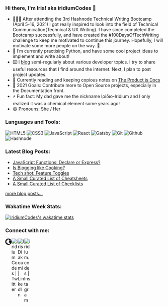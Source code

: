 ### Hi there, I'm Iris! aka iridiumCodes 👋

- 👩🏻‍💻 After attending the 3rd Hashnode Technical Writing Bootcamp (April 5-16, 2021) I got really inspired to look into the field of Technical Communication(Technical & UX Writing). I have since completed the Bootcamp successfully, and have created the #100DaysOfTechWriting challenge to keep me motivated to continue this journey. Hopefully, I will motivate some more people on the way. 🤞
- 🌱 I’m currently practising Python, and have some cool project ideas to implement and write about! 
- ⌨️ I [blog](https://documenting.tech/) semi-regularly about various developer topics. I try to share useful resources that I find around the internet. Next, I plan to post project updates.
- 📖 Currently reading and keeping copious notes on [The Product is Docs](https://www.goodreads.com/book/show/37563319-the-product-is-docs)
- 🎯 2021 Goals: Contribute more to Open Source projects, especially in the Documentation front.
- ⚡ Fun fact: My dad gave me the nickname Ιρίδιο-Iridium and I only realized it was a chemical element some years ago!
- 😄 Pronouns: She / Her

### Languages and Tools:
<p>
<img src="https://img.shields.io/badge/HTML5-E34F26?logo=html5&logoColor=white&style=flat" alt="HTML5">
<img src="https://img.shields.io/badge/CSS3-1572B6?logo=css3&logoColor=white&style=flat" alt="CSS3">
<img src="https://img.shields.io/badge/JavaScript-F7DF1E?logo=javascript&logoColor=white&style=flat" alt="JavaScript">
<img src="https://img.shields.io/badge/React-61DAFB?logo=react&logoColor=white&style=flat" alt="React">
<img src="https://img.shields.io/badge/Gatsby-663399?logo=gatsby&logoColor=white&style=flat" alt="Gatsby">
<img src="https://img.shields.io/badge/Git-F05032?logo=git&logoColor=white&style=flat" alt="Git">
<img src="https://img.shields.io/badge/Github-181717?logo=github&logoColor=white&style=flat" alt="Github">
<img src="https://img.shields.io/badge/Hashnode-2962FF?logo=hashnode&logoColor=white&style=flat" alt="Hashnode">
</p>

### Latest Blog Posts:

<!-- BLOG-POST-LIST:START -->
- [JavaScript Functions: Declare or Express?](https://blog.iridium.codes/javascript-functions-declare-or-express)
- [Is Blogging like Cooking?](https://blog.iridium.codes/is-blogging-like-cooking)
- [Tech shot: Feature Toggles](https://blog.iridium.codes/tech-shot-feature-toggles)
- [A Small Curated List of Cheatsheets](https://blog.iridium.codes/a-curated-list-of-cheatsheets)
- [A Small Curated List of Checklists](https://blog.iridium.codes/a-small-curated-list-of-checklists)
<!-- BLOG-POST-LIST:END -->
[more blog posts...](https://blog.iridium.codes)

### Wakatime Week Stats:
[![iridiumCodes's wakatime stats](https://github-readme-stats.vercel.app/api/wakatime?username=iridiumCodes&layout=compact)](https://github.com/anuraghazra/github-readme-stats)


### Connect with me:

[<img align="left" alt="iridium.codes" width="20px" src="https://raw.githubusercontent.com/iconic/open-iconic/master/svg/globe.svg" />][website]
[<img align="left" alt="iridiumCodes | Twitter" width="20px" src="https://cdn.jsdelivr.net/npm/simple-icons@v3/icons/twitter.svg" />][twitter] 
[<img align="left" alt="Iris Diakoumi | LinkedIn" width="20px" src="https://cdn.jsdelivr.net/npm/simple-icons@v3/icons/linkedin.svg" />][linkedin] 
[<img align="left" alt="iridium.codes | Instagram" width="20px" src="https://cdn.jsdelivr.net/npm/simple-icons@v3/icons/instagram.svg" />][instagram]
                                                                                                                                                                     
<br>


[website]: https://documenting.tech
[twitter]: https://twitter.com/irisdiakoumi
[instagram]: https://www.instagram.com/irisdiakoumi/
[linkedin]: https://www.linkedin.com/in/irisdiakoumi/

